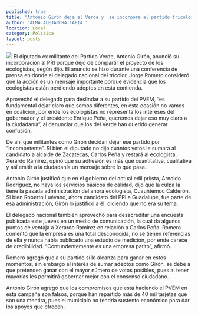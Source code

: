 ```yaml
---
published: true
title: "Antonio Girón deja al Verde y  se incorpora al partido tricolor "
author: "ALMA ALEJANDRA TAPIA "
location: Local
category: Política
layout: posts
---
```


![](http://i.imgur.com/1vAeY5sm.jpg)
El diputado ex militante del Partido Verde, Antonio Girón, anunció su incorporación al PRI porque dejó de compartir el proyecto de los ecologistas, según dijo. El anuncio se hizo durante una conferencia de prensa en donde el delegado nacional del tricolor, Jorge Romero consideró que la acción es un mensaje importante porque evidencia que los ecologistas están perdiendo adeptos en esta contienda.

Aprovechó el delegado para deslindar a su partido del PVEM, “es fundamental dejar claro que somos diferentes, en esta ocasión no vamos en coalición, por ende los ecologistas no representa los intereses del gobernador y el presidente Enrique Peña, queremos dejar eso muy claro a la ciudadanía”, al denunciar que los del Verde han querido generar confusión. 

De ahí que militantes como Girón decidan dejar ese partido por “incompetente”. Si bien el diputado no dijo cuántos votos le sumará al candidato a alcalde de Zacatecas, Carlos Peña y restará al ecologista, Xerardo Ramírez, opinó que su adhesión es más que cuantitativa, cualitativa y así emitir a la ciudadanía un mensaje sobre lo que pasa.

Antonio Girón justificó que en el gobierno del actual edil priísta, Arnoldo Rodríguez, no haya los servicios básicos de calidad, dijo que la culpa la tiene la pasada administración del ahora ecologista, Cuauhtémoc Calderón. Si bien Roberto Luévano, ahora candidato del PRI a Guadalupe, fue parte de esa administración, Girón lo justificó a él, diciendo que no era su tema.

El delegado nacional también aprovechó para desacreditar una encuesta publicada este jueves en un medio de comunicación, la cual da algunos puntos de ventaja a Xerardo Ramírez en relación a Carlos Peña. Romero comentó que la empresa es una total desconocida, no se tienen referencias de ella y nunca había publicado una estudio de medición, por ende carece de credibilidad. “Contundentemente es una empresa patito”, afirmó. 

Romero agregó que a su partido sí le alcanza para ganar en estos momentos, sin embargo el interés de sumar adeptos como Girón, se debe a que pretenden ganar con el mayor número de votos posibles, pues al tener mayorías les permitirá gobernar mejor con el consenso ciudadano.

Antonio Girón agregó que los compromisos que está haciendo el PVEM en esta campaña son falsos, porque han repartido más de 40 mil tarjetas que son una mentira, pues el municipio no tendría sustento económico para dar los apoyos que ofrecen.

